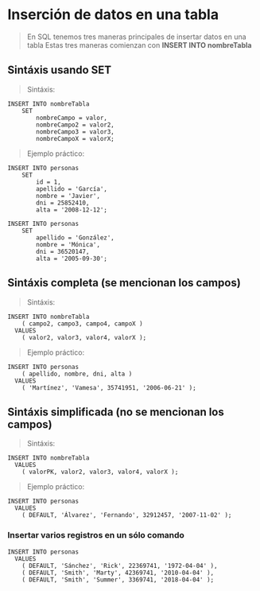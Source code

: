 # Inserción de datos en una tabla

> En SQL tenemos tres maneras principales de insertar datos en una tabla
> Estas tres maneras comienzan con
> **INSERT INTO nombreTabla**

## Sintáxis usando SET

> Sintáxis: 

    INSERT INTO nombreTabla 
        SET  
            nombreCampo = valor,    
            nombreCampo2 = valor2,  
            nombreCampo3 = valor3,  
            nombreCampoX = valorX;  

> Ejemplo práctico: 

    INSERT INTO personas  
        SET  
            id = 1,  
            apellido = 'García',  
            nombre = 'Javier',  
            dni = 25852410,  
            alta = '2008-12-12';

    INSERT INTO personas  
        SET
            apellido = 'González',  
            nombre = 'Mónica',  
            dni = 36520147,  
            alta = '2005-09-30';  

## Sintáxis completa (se mencionan los campos)  

> Sintáxis:

    INSERT INTO nombreTabla  
        ( campo2, campo3, campo4, campoX )  
      VALUES  
        ( valor2, valor3, valor4, valorX );  

> Ejemplo práctico:

    INSERT INTO personas  
        ( apellido, nombre, dni, alta )  
      VALUES  
        ( 'Martínez', 'Vamesa', 35741951, '2006-06-21' );



## Sintáxis simplificada (no se mencionan los campos)  

> Sintáxis:

    INSERT INTO nombreTabla
      VALUES  
        ( valorPK, valor2, valor3, valor4, valorX );  

> Ejemplo práctico:

    INSERT INTO personas  
      VALUES  
        ( DEFAULT, 'Álvarez', 'Fernando', 32912457, '2007-11-02' );


### Insertar varios registros en un sólo comando

    INSERT INTO personas  
      VALUES  
        ( DEFAULT, 'Sánchez', 'Rick', 22369741, '1972-04-04' ),  
        ( DEFAULT, 'Smith', 'Marty', 42369741, '2010-04-04' ),  
        ( DEFAULT, 'Smith', 'Summer', 3369741, '2018-04-04' ); 
